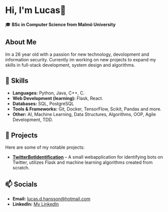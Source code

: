 # Hi, I'm Lucas👋  

🎓 **BSc in Computer Science from Malmö University**

## About Me  
Im a 26 year old with a passion for new technology, devolopment and information security. Currently im working on new projects to expand my skills in full-stack development, system design and algorithms.

## 🔧 Skills  
- **Languages:** Python, Java, C++, C.
- **Web Development (learning):** Flask, React. 
- **Databases:** SQL, PostgreSQL
- **Tools & Frameworks:** Git, Docker, TensorFlow, Scikit, Pandas and more.
- **Other:** AI, Machine Learning, Data Structures, Algorithms, OOP, Agile Development, TDD.

## 🚀 Projects  
Here are some of my notable projects:  
- **[TwitterBotIdentification]([link](https://github.com/lucasvonhagen/TwitterBotIdentification))** – A small webapplication for identifying bots on Twitter, utilizes Flask and machine learning algorithms created from scratch. 

## 📫 Socials
- **Email:** [lucas.d.hansson@hotmail.com](mailto:lucas.d.hansson@hotmail.com)  
- **LinkedIn:** [My LinkedIn](https://www.linkedin.com/in/lucas-hansson-b97027264/)
